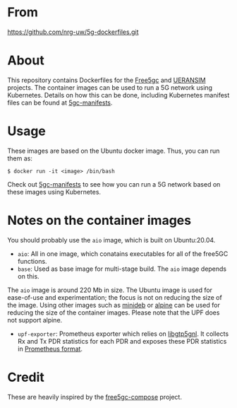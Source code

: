 # From
https://github.com/nrg-uw/5g-dockerfiles.git

# About
This repository contains Dockerfiles for the [Free5gc](https://github.com/free5gc/free5gc) and [UERANSIM](https://github.com/aligungr/UERANSIM) projects.
The container images can be used to run a 5G network using Kubernetes. Details on how this can be done, including Kubernetes manifest files can be found at [5gc-manifests](https://github.com/niloysh/5gc-manifests).

# Usage
These images are based on the Ubuntu docker image. Thus, you can run them as:
```
$ docker run -it <image> /bin/bash
```
Check out [5gc-manifests](https://github.com/niloysh/5gc-manifests) to see how you can run a 5G network based on these images using Kubernetes.




# Notes on the container images
You should probably use the `aio` image, which is built on Ubuntu:20.04. 
- `aio`: All in one image, which conatains executables for all of the free5GC functions.
- `base`: Used as base image for multi-stage build. The `aio` image depends on this.

The `aio` image is around 220 Mb in size. The Ubuntu image is used for ease-of-use and experimentation; the focus is not on reducing the size of the image. Using other images such as [minideb](https://github.com/bitnami/minideb) or [alpine](https://hub.docker.com/_/alpine) can be used for reducing the size of the container images. Please note that the UPF does not support alpine.

- `upf-exporter`: Prometheus exporter which relies on [libgtp5gnl](https://github.com/free5gc/libgtp5gnl). It collects Rx and Tx PDR statistics for each PDR and exposes these PDR statistics in [Prometheus format](https://prometheus.io/docs/concepts/metric_types/).

# Credit
These are heavily inspired by the [free5gc-compose](https://github.com/free5gc/free5gc-compose) project.
